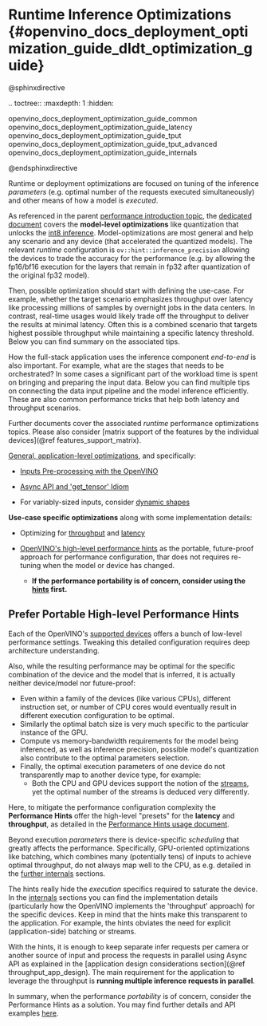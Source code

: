 # Runtime Inference Optimizations {#openvino_docs_deployment_optimization_guide_dldt_optimization_guide}

@sphinxdirective

.. toctree::
   :maxdepth: 1
   :hidden:

   openvino_docs_deployment_optimization_guide_common
   openvino_docs_deployment_optimization_guide_latency
   openvino_docs_deployment_optimization_guide_tput
   openvino_docs_deployment_optimization_guide_tput_advanced
   openvino_docs_deployment_optimization_guide_internals

@endsphinxdirective

Runtime or deployment optimizations are focused on tuning of the inference _parameters_ (e.g. optimal number of the requests executed simultaneously) and other means of how a model is _executed_. 

As referenced in the parent [performance introduction topic](./dldt_optimization_guide.md), the [dedicated document](./model_optimization_guide.md) covers the  **model-level optimizations** like quantization that unlocks the [int8 inference](../OV_Runtime_UG/Int8Inference.md). Model-optimizations are most general and help any scenario and any device (that accelerated the quantized models). The relevant _runtime_ configuration is `ov::hint::inference_precision` allowing the devices to trade the accuracy for the performance (e.g. by allowing the fp16/bf16 execution for the layers that remain in fp32 after quantization of the original fp32 model). 

Then, possible optimization should start with defining the use-case. For example, whether the target scenario emphasizes throughput over latency like processing millions of samples by overnight jobs in the data centers.
In contrast, real-time usages would likely trade off the throughput to deliver the results at minimal latency. Often this is a combined scenario that targets highest possible throughput while maintaining a specific latency threshold.
Below you can find summary on the associated tips.  

How the full-stack application uses the inference component _end-to-end_ is also important.  For example, what are the stages that needs to be orchestrated? In some cases a significant part of the workload time is spent on bringing and preparing the input data. Below you can find multiple tips on connecting the data input pipeline and the model inference efficiently.
These are also common performance tricks that help both latency and throughput scenarios.

Further documents cover the associated  _runtime_ performance optimizations topics. Please also consider [matrix support of the features by the individual devices](@ref  features_support_matrix).

[General, application-level optimizations](dldt_deployment_optimization_common.md), and specifically:
 
* [Inputs Pre-processing with the OpenVINO](../OV_Runtime_UG/preprocessing_overview.md)

* [Async API and 'get_tensor' Idiom](dldt_deployment_optimization_common.md)

* For variably-sized inputs, consider [dynamic shapes](../OV_Runtime_UG/ov_dynamic_shapes.md)

**Use-case specific optimizations** along with some implementation details:
 
* Optimizing for [throughput](./dldt_deployment_optimization_tput.md) and [latency](./dldt_deployment_optimization_latency.md)
 
* [OpenVINO's high-level performance hints](../OV_Runtime_UG/performance_hints.md) as the portable, future-proof approach for performance configuration, thar does not requires re-tuning when the model or device has changed.
    * **If the performance portability is of concern, consider using the [hints](../OV_Runtime_UG/performance_hints.md) first.** 

## Prefer Portable High-level Performance Hints

Each of the OpenVINO's [supported devices](../OV_Runtime_UG/supported_plugins/Supported_Devices.md) offers a bunch of low-level performance settings. 
Tweaking this detailed configuration requires deep architecture understanding.

Also, while the resulting performance may be optimal for the specific combination of the device and the model that is inferred, it is actually neither device/model nor future-proof:
- Even within a family of the devices (like various CPUs), different instruction set, or number of CPU cores would eventually result in different execution configuration to be optimal.
- Similarly the optimal batch size is very much specific to the particular instance of the GPU.
- Compute vs memory-bandwidth requirements for the model being inferenced, as well as inference precision, possible model's quantization also contribute to the optimal parameters selection.
- Finally, the optimal execution parameters of one device do not transparently map to another device type, for example:
    - Both the CPU and GPU devices support the notion of the [streams](./dldt_deployment_optimization_tput_advanced.md), yet the optimal number of the streams is deduced very differently.
 
Here, to mitigate the performance configuration complexity the **Performance Hints** offer the high-level "presets" for the **latency** and **throughput**, as detailed in the [Performance Hints usage document](../OV_Runtime_UG/performance_hints.md).

Beyond execution _parameters_ there is device-specific _scheduling_ that greatly affects the performance. 
Specifically, GPU-oriented optimizations like batching, which combines many (potentially tens) of inputs to achieve optimal throughput, do not always map well to the CPU, as e.g. detailed in the [further internals](dldt_deployment_optimization_internals.md) sections.

The hints really hide the _execution_ specifics required to saturate the device. In the [internals](dldt_deployment_optimization_internals.md) sections you can find the implementation details (particularly how the OpenVINO implements the 'throughput' approach) for the specific devices. Keep in mind that the hints make this transparent to the application. For example, the hints obviates the need for explicit (application-side) batching or streams.

With the hints, it is enough to keep separate infer requests per camera or another source of input and process the requests in parallel using Async API as explained in the [application design considerations section](@ref throughput_app_design). The main requirement for the application to leverage the throughput is **running multiple inference requests in parallel**.


In summary, when the performance _portability_ is of concern, consider the Performance Hints as a solution. You may find further details and API examples [here](../OV_Runtime_UG/performance_hints.md).

